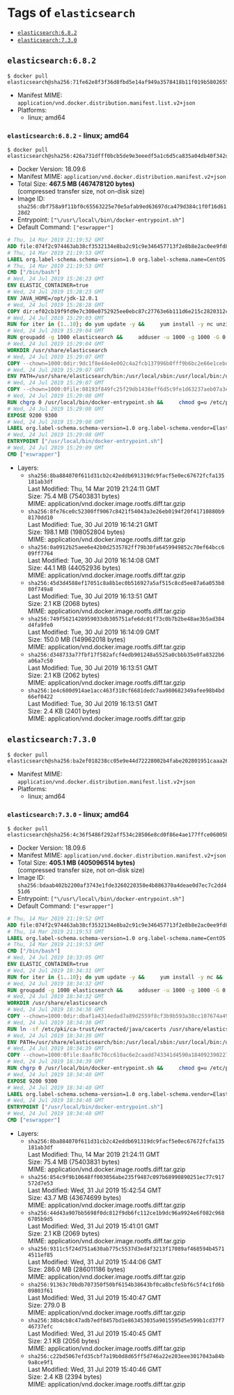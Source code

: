 <!-- THIS FILE IS GENERATED VIA './update-remote.sh' -->

# Tags of `elasticsearch`

-	[`elasticsearch:6.8.2`](#elasticsearch682)
-	[`elasticsearch:7.3.0`](#elasticsearch730)

## `elasticsearch:6.8.2`

```console
$ docker pull elasticsearch@sha256:71fe62e8f3f36d8fbd5e14af949a3578418b11f019b580265521b09fb610503e
```

-	Manifest MIME: `application/vnd.docker.distribution.manifest.list.v2+json`
-	Platforms:
	-	linux; amd64

### `elasticsearch:6.8.2` - linux; amd64

```console
$ docker pull elasticsearch@sha256:426a731dfff0bcb5de9e3eeedf5a1c6d5ca835a04db40f342daab825fc9664cb
```

-	Docker Version: 18.09.6
-	Manifest MIME: `application/vnd.docker.distribution.manifest.v2+json`
-	Total Size: **467.5 MB (467478120 bytes)**  
	(compressed transfer size, not on-disk size)
-	Image ID: `sha256:dbf758a9f11bf0c65563225e70e5afab9ed63697dca479d384c1f0f16d6128d2`
-	Entrypoint: `["\/usr\/local\/bin\/docker-entrypoint.sh"]`
-	Default Command: `["eswrapper"]`

```dockerfile
# Thu, 14 Mar 2019 21:19:52 GMT
ADD file:074f2c974463ab38cf3532134e8ba2c91c9e346457713f2e8b8e2ac0ee9fd83d in / 
# Thu, 14 Mar 2019 21:19:53 GMT
LABEL org.label-schema.schema-version=1.0 org.label-schema.name=CentOS Base Image org.label-schema.vendor=CentOS org.label-schema.license=GPLv2 org.label-schema.build-date=20190305
# Thu, 14 Mar 2019 21:19:53 GMT
CMD ["/bin/bash"]
# Wed, 24 Jul 2019 15:28:23 GMT
ENV ELASTIC_CONTAINER=true
# Wed, 24 Jul 2019 15:28:23 GMT
ENV JAVA_HOME=/opt/jdk-12.0.1
# Wed, 24 Jul 2019 15:28:28 GMT
COPY dir:ef02cb19f9fd9e7c300e0752925ee0ebc87c27763e6b111d6e215c2820312c0e in /opt/jdk-12.0.1 
# Wed, 24 Jul 2019 15:29:03 GMT
RUN for iter in {1..10}; do yum update -y &&     yum install -y nc unzip wget which &&     yum clean all && exit_code=0 && break || exit_code=$? && echo "yum error: retry $iter in 10s" && sleep 10; done;     (exit $exit_code)
# Wed, 24 Jul 2019 15:29:04 GMT
RUN groupadd -g 1000 elasticsearch &&     adduser -u 1000 -g 1000 -G 0 -d /usr/share/elasticsearch elasticsearch &&     chmod 0775 /usr/share/elasticsearch &&     chgrp 0 /usr/share/elasticsearch
# Wed, 24 Jul 2019 15:29:04 GMT
WORKDIR /usr/share/elasticsearch
# Wed, 24 Jul 2019 15:29:07 GMT
COPY --chown=1000:0dir:9dc1f8e44e4e002c4a2fcb137996b0fff9b6bc2e66e1cebdc4b99dbd7bdd32cb in /usr/share/elasticsearch 
# Wed, 24 Jul 2019 15:29:07 GMT
ENV PATH=/usr/share/elasticsearch/bin:/usr/local/sbin:/usr/local/bin:/usr/sbin:/usr/bin:/sbin:/bin
# Wed, 24 Jul 2019 15:29:07 GMT
COPY --chown=1000:0file:08193f849fc25f29db1438eff6d5c9fe1d63237aeb07a3e0009e8ba554f97c31 in /usr/local/bin/docker-entrypoint.sh 
# Wed, 24 Jul 2019 15:29:08 GMT
RUN chgrp 0 /usr/local/bin/docker-entrypoint.sh &&     chmod g=u /etc/passwd &&     chmod 0775 /usr/local/bin/docker-entrypoint.sh
# Wed, 24 Jul 2019 15:29:08 GMT
EXPOSE 9200 9300
# Wed, 24 Jul 2019 15:29:08 GMT
LABEL org.label-schema.schema-version=1.0 org.label-schema.vendor=Elastic org.label-schema.name=elasticsearch org.label-schema.version=6.8.2 org.label-schema.url=https://www.elastic.co/products/elasticsearch org.label-schema.vcs-url=https://github.com/elastic/elasticsearch license=Elastic License
# Wed, 24 Jul 2019 15:29:08 GMT
ENTRYPOINT ["/usr/local/bin/docker-entrypoint.sh"]
# Wed, 24 Jul 2019 15:29:09 GMT
CMD ["eswrapper"]
```

-	Layers:
	-	`sha256:8ba884070f611d31cb2c42eddb691319dc9facf5e0ec67672fcfa135181ab3df`  
		Last Modified: Thu, 14 Mar 2019 21:24:11 GMT  
		Size: 75.4 MB (75403831 bytes)  
		MIME: application/vnd.docker.image.rootfs.diff.tar.gzip
	-	`sha256:8fe76ce0c52300ff9067c8421f54043a3e26eb0194f20f41710880b98170dd10`  
		Last Modified: Tue, 30 Jul 2019 16:14:21 GMT  
		Size: 198.1 MB (198052804 bytes)  
		MIME: application/vnd.docker.image.rootfs.diff.tar.gzip
	-	`sha256:0a0912b25aee6e42b0d2535782ff79b30fa6459949852c70ef64bcc609ff7764`  
		Last Modified: Tue, 30 Jul 2019 16:14:08 GMT  
		Size: 44.1 MB (44052936 bytes)  
		MIME: application/vnd.docker.image.rootfs.diff.tar.gzip
	-	`sha256:45d3d4588ef17051c8a8b1ec0b516927a5af515c8cd5ee87a6a053b880f749a8`  
		Last Modified: Tue, 30 Jul 2019 16:13:51 GMT  
		Size: 2.1 KB (2068 bytes)  
		MIME: application/vnd.docker.image.rootfs.diff.tar.gzip
	-	`sha256:749f5621428959033db305751afe6dc01f73c0b7b2be48ae3b5ad384d4fa9fe0`  
		Last Modified: Tue, 30 Jul 2019 16:14:09 GMT  
		Size: 150.0 MB (149962018 bytes)  
		MIME: application/vnd.docker.image.rootfs.diff.tar.gzip
	-	`sha256:d348733a77fbf17f582afcf4edb901248a5525a0cbbb35e0fa8322b6a06a7c50`  
		Last Modified: Tue, 30 Jul 2019 16:13:51 GMT  
		Size: 2.1 KB (2062 bytes)  
		MIME: application/vnd.docker.image.rootfs.diff.tar.gzip
	-	`sha256:1e4c600d914ae1acc463f310cf6681dedc7aa980682349afee98b4bd66ef0422`  
		Last Modified: Tue, 30 Jul 2019 16:13:51 GMT  
		Size: 2.4 KB (2401 bytes)  
		MIME: application/vnd.docker.image.rootfs.diff.tar.gzip

## `elasticsearch:7.3.0`

```console
$ docker pull elasticsearch@sha256:ba2ef018238cc05e9e44d72228002b4fabe202801951caaa265ce080deb97133
```

-	Manifest MIME: `application/vnd.docker.distribution.manifest.list.v2+json`
-	Platforms:
	-	linux; amd64

### `elasticsearch:7.3.0` - linux; amd64

```console
$ docker pull elasticsearch@sha256:4c36f5486f292aff534c28506e8cd0f86e4ae177ffce06005bbfa5b312738838
```

-	Docker Version: 18.09.6
-	Manifest MIME: `application/vnd.docker.distribution.manifest.v2+json`
-	Total Size: **405.1 MB (405096514 bytes)**  
	(compressed transfer size, not on-disk size)
-	Image ID: `sha256:bdaab402b2200af3743e1fde3260220350e4b886370a4deae0d7ec7c2dd451d6`
-	Entrypoint: `["\/usr\/local\/bin\/docker-entrypoint.sh"]`
-	Default Command: `["eswrapper"]`

```dockerfile
# Thu, 14 Mar 2019 21:19:52 GMT
ADD file:074f2c974463ab38cf3532134e8ba2c91c9e346457713f2e8b8e2ac0ee9fd83d in / 
# Thu, 14 Mar 2019 21:19:53 GMT
LABEL org.label-schema.schema-version=1.0 org.label-schema.name=CentOS Base Image org.label-schema.vendor=CentOS org.label-schema.license=GPLv2 org.label-schema.build-date=20190305
# Thu, 14 Mar 2019 21:19:53 GMT
CMD ["/bin/bash"]
# Wed, 24 Jul 2019 18:33:05 GMT
ENV ELASTIC_CONTAINER=true
# Wed, 24 Jul 2019 18:34:31 GMT
RUN for iter in {1..10}; do yum update -y &&     yum install -y nc &&     yum clean all && exit_code=0 && break || exit_code=$? && echo "yum error: retry $iter in 10s" && sleep 10; done;     (exit $exit_code)
# Wed, 24 Jul 2019 18:34:32 GMT
RUN groupadd -g 1000 elasticsearch &&     adduser -u 1000 -g 1000 -G 0 -d /usr/share/elasticsearch elasticsearch &&     chmod 0775 /usr/share/elasticsearch &&     chgrp 0 /usr/share/elasticsearch
# Wed, 24 Jul 2019 18:34:32 GMT
WORKDIR /usr/share/elasticsearch
# Wed, 24 Jul 2019 18:34:38 GMT
COPY --chown=1000:0dir:dbaf1a4314edad7a89d2559f8cf3b9b593a38cc107674a49d8dfabd2dfbacf13 in /usr/share/elasticsearch 
# Wed, 24 Jul 2019 18:34:38 GMT
RUN ln -sf /etc/pki/ca-trust/extracted/java/cacerts /usr/share/elasticsearch/jdk/lib/security/cacerts
# Wed, 24 Jul 2019 18:34:39 GMT
ENV PATH=/usr/share/elasticsearch/bin:/usr/local/sbin:/usr/local/bin:/usr/sbin:/usr/bin:/sbin:/bin
# Wed, 24 Jul 2019 18:34:39 GMT
COPY --chown=1000:0file:8aaf8c70cc610ac6e2caadd743341d4590a184092390227b9bfc69044c733e28 in /usr/local/bin/docker-entrypoint.sh 
# Wed, 24 Jul 2019 18:34:39 GMT
RUN chgrp 0 /usr/local/bin/docker-entrypoint.sh &&     chmod g=u /etc/passwd &&     chmod 0775 /usr/local/bin/docker-entrypoint.sh
# Wed, 24 Jul 2019 18:34:40 GMT
EXPOSE 9200 9300
# Wed, 24 Jul 2019 18:34:40 GMT
LABEL org.label-schema.schema-version=1.0 org.label-schema.vendor=Elastic org.label-schema.name=elasticsearch org.label-schema.version=7.3.0 org.label-schema.url=https://www.elastic.co/products/elasticsearch org.label-schema.vcs-url=https://github.com/elastic/elasticsearch license=Elastic License
# Wed, 24 Jul 2019 18:34:40 GMT
ENTRYPOINT ["/usr/local/bin/docker-entrypoint.sh"]
# Wed, 24 Jul 2019 18:34:40 GMT
CMD ["eswrapper"]
```

-	Layers:
	-	`sha256:8ba884070f611d31cb2c42eddb691319dc9facf5e0ec67672fcfa135181ab3df`  
		Last Modified: Thu, 14 Mar 2019 21:24:11 GMT  
		Size: 75.4 MB (75403831 bytes)  
		MIME: application/vnd.docker.image.rootfs.diff.tar.gzip
	-	`sha256:854c9f9b10648ff003056abe235f9487c097b68990890251ec77c917572d7e53`  
		Last Modified: Wed, 31 Jul 2019 15:42:54 GMT  
		Size: 43.7 MB (43674699 bytes)  
		MIME: application/vnd.docker.image.rootfs.diff.tar.gzip
	-	`sha256:44d43a907bb5698f0dc812f9db6fc112ce1b9dc96a9924e6f082c9686705b9d5`  
		Last Modified: Wed, 31 Jul 2019 15:41:01 GMT  
		Size: 2.1 KB (2069 bytes)  
		MIME: application/vnd.docker.image.rootfs.diff.tar.gzip
	-	`sha256:9311c5f24d751a630ab775c5537d3ed4f3213f17089af468594b45714511ef85`  
		Last Modified: Wed, 31 Jul 2019 15:44:06 GMT  
		Size: 286.0 MB (286011186 bytes)  
		MIME: application/vnd.docker.image.rootfs.diff.tar.gzip
	-	`sha256:91363c70bdb707350f50bf6154b38643bf0ca8bcfe5bf6c5f4c1fd6b09803f61`  
		Last Modified: Wed, 31 Jul 2019 15:40:47 GMT  
		Size: 279.0 B  
		MIME: application/vnd.docker.image.rootfs.diff.tar.gzip
	-	`sha256:38b4cb8c47adb7edf8457bd1e863453035a9015595d5e599b1cd37f746737efc`  
		Last Modified: Wed, 31 Jul 2019 15:40:45 GMT  
		Size: 2.1 KB (2056 bytes)  
		MIME: application/vnd.docker.image.rootfs.diff.tar.gzip
	-	`sha256:c22bd5067efd35cbf7a19b0d8d65ff5d746a22e203eee3017043a84b9a8ce9f1`  
		Last Modified: Wed, 31 Jul 2019 15:40:46 GMT  
		Size: 2.4 KB (2394 bytes)  
		MIME: application/vnd.docker.image.rootfs.diff.tar.gzip
